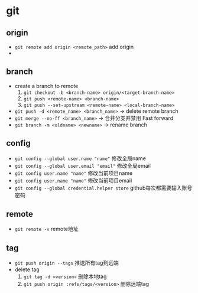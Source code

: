 # git 

## origin
  - `git remote add origin <remote_path>`           add origin
  - 
## branch
  - create a branch to remote
    1. `git checkout -b <branch-name> origin/<target-branch-name>`
    2. `git push <remote-name> <branch-name>`
    3. `git push --set-upstream <remote-name> <local-branch-name>`
  - `git push -d <remote_name> <branch_name>`    -> delete remote branch
  - `git merge --no-ff <branch_name>`            -> 合并分支并禁用 Fast forward
  - `git branch -m <oldname> <newname>`          -> rename branch   
## config
  - `git config --global user.name "name"`          修改全局name
  - `git config --global user.email "email"`        修改全局email
  - `git config user.name "name"`                   修改当前项目name
  - `git config user.name "name"`                   修改当前项目email
  - `git config --global credential.helper store`   github每次都需要输入账号密码
## remote
  - `git remote -v`                                 remote地址
## tag
  - `git push origin --tags`                        推送所有tag到远端
  - delete tag
    1. `git tag -d <version>`                       删除本地tag
    2. `git push origin :refs/tags/<version>`       删除远端tag